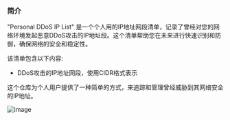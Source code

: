 ### 简介

"Personal DDoS IP List" 是一个个人用的IP地址网段清单，记录了曾经对您的网络环境发起恶意DDoS攻击的IP地址段。这个清单帮助您在未来进行快速识别和防御，确保网络的安全和稳定性。

该清单包含以下内容:
- DDoS攻击的IP地址网段，使用CIDR格式表示

这个仓库为个人用户提供了一种简单的方式，来追踪和管理曾经威胁到其网络安全的IP地址。

![image](https://github.com/user-attachments/assets/971eaa8e-f064-49b7-a84e-9f3317a63789)
